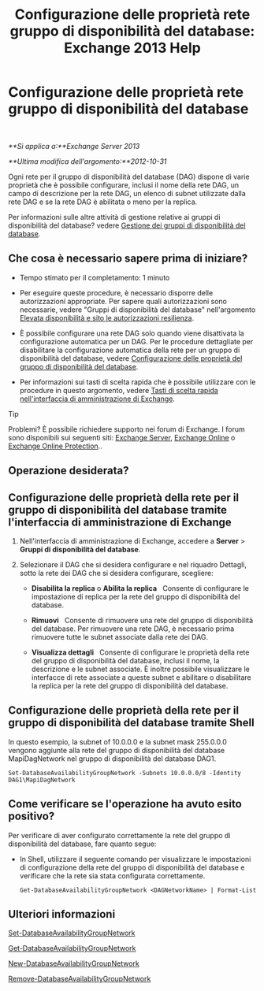 ﻿---
title: 'Configurazione delle proprietà rete gruppo di disponibilità del database: Exchange 2013 Help'
TOCTitle: Configurazione delle proprietà rete gruppo di disponibilità del database
ms:assetid: 41197639-988f-476c-9788-51d5191a7dce
ms:mtpsurl: https://technet.microsoft.com/it-it/library/Dd297927(v=EXCHG.150)
ms:contentKeyID: 50480461
ms.date: 05/22/2018
mtps_version: v=EXCHG.150
ms.translationtype: MT
---

# Configurazione delle proprietà rete gruppo di disponibilità del database

 

_**Si applica a:**Exchange Server 2013_

_**Ultima modifica dell'argomento:**2012-10-31_

Ogni rete per il gruppo di disponibilità del database (DAG) dispone di varie proprietà che è possibile configurare, inclusi il nome della rete DAG, un campo di descrizione per la rete DAG, un elenco di subnet utilizzate dalla rete DAG e se la rete DAG è abilitata o meno per la replica.

Per informazioni sulle altre attività di gestione relative ai gruppi di disponibilità del database? vedere [Gestione dei gruppi di disponibilità del database](managing-database-availability-groups-exchange-2013-help.md).

## Che cosa è necessario sapere prima di iniziare?

  - Tempo stimato per il completamento: 1 minuto

  - Per eseguire queste procedure, è necessario disporre delle autorizzazioni appropriate. Per sapere quali autorizzazioni sono necessarie, vedere "Gruppi di disponibilità del database" nell'argomento [Elevata disponibilità e sito le autorizzazioni resilienza](high-availability-and-site-resilience-permissions-exchange-2013-help.md).

  - È possibile configurare una rete DAG solo quando viene disattivata la configurazione automatica per un DAG. Per le procedure dettagliate per disabilitare la configurazione automatica della rete per un gruppo di disponibilità del database, vedere [Configurazione delle proprietà del gruppo di disponibilità del database](configure-database-availability-group-properties-exchange-2013-help.md).

  - Per informazioni sui tasti di scelta rapida che è possibile utilizzare con le procedure in questo argomento, vedere [Tasti di scelta rapida nell'interfaccia di amministrazione di Exchange](keyboard-shortcuts-in-the-exchange-admin-center-exchange-online-protection-help.md).


> [!TIP]
> Problemi? È possibile richiedere supporto nei forum di Exchange. I forum sono disponibili sui seguenti siti: <A href="https://go.microsoft.com/fwlink/p/?linkid=60612">Exchange Server</A>, <A href="https://go.microsoft.com/fwlink/p/?linkid=267542">Exchange Online</A> o <A href="https://go.microsoft.com/fwlink/p/?linkid=285351">Exchange Online Protection</A>..



## Operazione desiderata?

## Configurazione delle proprietà della rete per il gruppo di disponibilità del database tramite l'interfaccia di amministrazione di Exchange

1.  Nell'interfaccia di amministrazione di Exchange, accedere a **Server** \> **Gruppi di disponibilità del database**.

2.  Selezionare il DAG che si desidera configurare e nel riquadro Dettagli, sotto la rete dei DAG che si desidera configurare, scegliere:
    
      - **Disabilita la replica** o **Abilita la replica**   Consente di configurare le impostazione di replica per la rete del gruppo di disponibilità del database.
    
      - **Rimuovi**   Consente di rimuovere una rete del gruppo di disponibilità del database. Per rimuovere una rete DAG, è necessario prima rimuovere tutte le subnet associate dalla rete dei DAG.
    
      - **Visualizza dettagli**   Consente di configurare le proprietà della rete del gruppo di disponibilità del database, inclusi il nome, la descrizione e le subnet associate. È inoltre possibile visualizzare le interfacce di rete associate a queste subnet e abilitare o disabilitare la replica per la rete del gruppo di disponibilità del database.

## Configurazione delle proprietà della rete per il gruppo di disponibilità del database tramite Shell

In questo esempio, la subnet of 10.0.0.0 e la subnet mask 255.0.0.0 vengono aggiunte alla rete del gruppo di disponibilità del database MapiDagNetwork nel gruppo di disponibilità del database DAG1.

    Set-DatabaseAvailabilityGroupNetwork -Subnets 10.0.0.0/8 -Identity DAG1\MapiDagNetwork

## Come verificare se l'operazione ha avuto esito positivo?

Per verificare di aver configurato correttamente la rete del gruppo di disponibilità del database, fare quanto segue:

  - In Shell, utilizzare il seguente comando per visualizzare le impostazioni di configurazione della rete del gruppo di disponibilità del database e verificare che la rete sia stata configurata correttamente.
    
        Get-DatabaseAvailabilityGroupNetwork <DAGNetworkName> | Format-List

## Ulteriori informazioni

[Set-DatabaseAvailabilityGroupNetwork](https://technet.microsoft.com/it-it/library/dd298008\(v=exchg.150\))

[Get-DatabaseAvailabilityGroupNetwork](https://technet.microsoft.com/it-it/library/dd297938\(v=exchg.150\))

[New-DatabaseAvailabilityGroupNetwork](https://technet.microsoft.com/it-it/library/dd335225\(v=exchg.150\))

[Remove-DatabaseAvailabilityGroupNetwork](https://technet.microsoft.com/it-it/library/dd298131\(v=exchg.150\))

